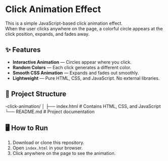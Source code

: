 # Click Animation Effect

This is a simple JavaScript-based click animation effect.  
When the user clicks anywhere on the page, a colorful circle appears at the click position, expands, and fades away.

## ✨ Features
- **Interactive Animation** — Circles appear where you click.
- **Random Colors** — Each click generates a different color.
- **Smooth CSS Animation** — Expands and fades out smoothly.
- **Lightweight** — Pure HTML, CSS, and JavaScript. No external libraries.

## 📂 Project Structure

-click-animation/
│
├── index.html # Contains HTML, CSS, and JavaScript
└── README.md # Project documentation
## 🖥️ How to Run
1. Download or clone this repository.
2. Open `index.html` in your browser.
3. Click anywhere on the page to see the animation.
   
